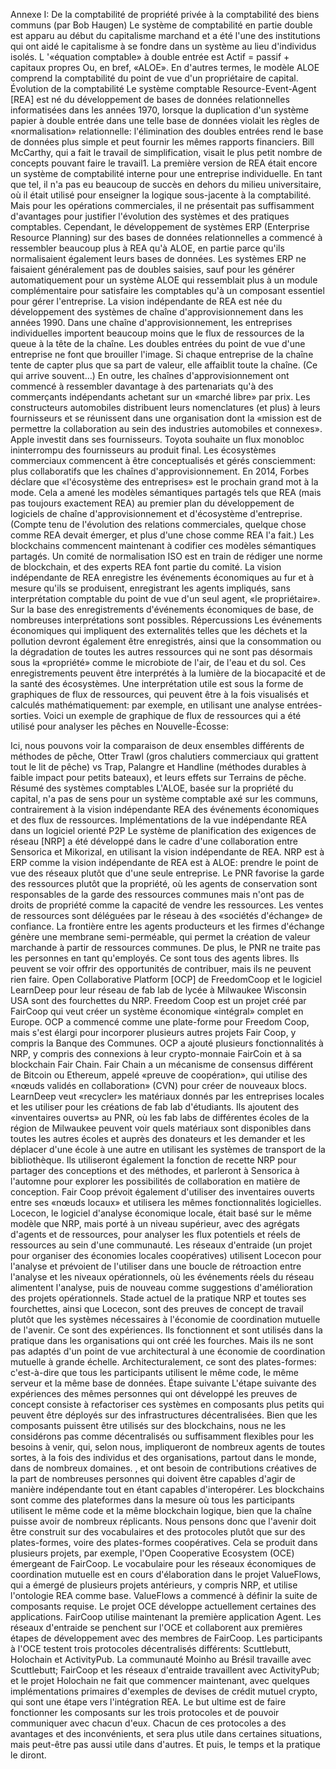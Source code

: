 Annexe I: De la comptabilité de propriété privée à la comptabilité des biens communs (par Bob Haugen) 
Le système de comptabilité en partie double est apparu au début du capitalisme marchand et a été l'une des institutions qui ont aidé le capitalisme à se fondre dans un système au lieu d'individus isolés.
L '«équation comptable» à double entrée est
Actif = passif + capitaux propres
Ou, en bref, «ALOE».
En d'autres termes, le modèle ALOE comprend la comptabilité du point de vue d'un propriétaire de capital.
Évolution de la comptabilité
Le système comptable Resource-Event-Agent [REA] est né du développement de bases de données relationnelles informatisées dans les années 1970, lorsque la duplication d'un système papier à double entrée dans une telle base de données violait les règles de «normalisation» relationnelle: l'élimination des doubles entrées rend le base de données plus simple et peut fournir les mêmes rapports financiers. Bill McCarthy, qui a fait le travail de simplification, visait le plus petit nombre de concepts pouvant faire le travail1.
La première version de REA était encore un système de comptabilité interne pour une entreprise individuelle. En tant que tel, il n'a pas eu beaucoup de succès en dehors du milieu universitaire, où il était utilisé pour enseigner la logique sous-jacente à la comptabilité. Mais pour les opérations commerciales, il ne présentait pas suffisamment d'avantages pour justifier l'évolution des systèmes et des pratiques comptables.
Cependant, le développement de systèmes ERP (Enterprise Resource Planning) sur des bases de données relationnelles a commencé à ressembler beaucoup plus à REA qu'à ALOE, en partie parce qu'ils normalisaient également leurs bases de données. Les systèmes ERP ne faisaient généralement pas de doubles saisies, sauf pour les générer automatiquement pour un système ALOE qui ressemblait plus à un module complémentaire pour satisfaire les comptables qu'à un composant essentiel pour gérer l'entreprise.
La vision indépendante de REA est née du développement des systèmes de chaîne d'approvisionnement dans les années 1990. Dans une chaîne d'approvisionnement, les entreprises individuelles importent beaucoup moins que le flux de ressources de la queue à la tête de la chaîne. Les doubles entrées du point de vue d'une entreprise ne font que brouiller l'image. Si chaque entreprise de la chaîne tente de capter plus que sa part de valeur, elle affaiblit toute la chaîne. (Ce qui arrive souvent…)
En outre, les chaînes d'approvisionnement ont commencé à ressembler davantage à des partenariats qu'à des commerçants indépendants achetant sur un «marché libre» par prix. Les constructeurs automobiles distribuent leurs nomenclatures (et plus) à leurs fournisseurs et se réunissent dans une organisation dont la «mission est de permettre la collaboration au sein des industries automobiles et connexes». Apple investit dans ses fournisseurs. Toyota souhaite un flux monobloc ininterrompu des fournisseurs au produit final. Les écosystèmes commerciaux commencent à être conceptualisés et gérés consciemment: plus collaboratifs que les chaînes d'approvisionnement. En 2014, Forbes déclare que «l'écosystème des entreprises» est le prochain grand mot à la mode.
Cela a amené les modèles sémantiques partagés tels que REA (mais pas toujours exactement REA) au premier plan du développement de logiciels de chaîne d'approvisionnement et d'écosystème d'entreprise. (Compte tenu de l'évolution des relations commerciales, quelque chose comme REA devait émerger, et plus d'une chose comme REA l'a fait.) Les blockchains commencent maintenant à codifier ces modèles sémantiques partagés. Un comité de normalisation ISO est en train de rédiger une norme de blockchain, et des experts REA font partie du comité.
La vision indépendante de REA enregistre les événements économiques au fur et à mesure qu'ils se produisent, enregistrant les agents impliqués, sans interprétation comptable du point de vue d'un seul agent, «le propriétaire». Sur la base des enregistrements d'événements économiques de base, de nombreuses interprétations sont possibles.
Répercussions
Les événements économiques qui impliquent des externalités telles que les déchets et la pollution devront également être enregistrés, ainsi que la consommation ou la dégradation de toutes les autres ressources qui ne sont pas désormais sous la «propriété» comme le microbiote de l'air, de l'eau et du sol. Ces enregistrements peuvent être interprétés à la lumière de la biocapacité et de la santé des écosystèmes.
Une interprétation utile est sous la forme de graphiques de flux de ressources, qui peuvent être à la fois visualisés et calculés mathématiquement: par exemple, en utilisant une analyse entrées-sorties. Voici un exemple de graphique de flux de ressources qui a été utilisé pour analyser les pêches en Nouvelle-Écosse:

Ici, nous pouvons voir la comparaison de deux ensembles différents de méthodes de pêche, Otter Trawl (gros chalutiers commerciaux qui grattent tout le lit de pêche) vs Trap, Palangre et Handline (méthodes durables à faible impact pour petits bateaux), et leurs effets sur Terrains de pêche.
Résumé des systèmes comptables
L'ALOE, basée sur la propriété du capital, n'a pas de sens pour un système comptable axé sur les communs, contrairement à la vision indépendante REA des événements économiques et des flux de ressources. 
Implémentations de la vue indépendante REA dans un logiciel orienté P2P
Le système de planification des exigences de réseau [NRP] a été développé dans le cadre d'une collaboration entre Sensorica et Mikorizal, en utilisant la vision indépendante de REA. NRP est à ERP comme la vision indépendante de REA est à ALOE: prendre le point de vue des réseaux plutôt que d'une seule entreprise.
Le PNR favorise la garde des ressources plutôt que la propriété, où les agents de conservation sont responsables de la garde des ressources communes mais n'ont pas de droits de propriété comme la capacité de vendre les ressources. Les ventes de ressources sont déléguées par le réseau à des «sociétés d'échange» de confiance. La frontière entre les agents producteurs et les firmes d'échange génère une membrane semi-perméable, qui permet la création de valeur marchande à partir de ressources communes.
De plus, le PNR ne traite pas les personnes en tant qu'employés. Ce sont tous des agents libres. Ils peuvent se voir offrir des opportunités de contribuer, mais ils ne peuvent rien faire.
Open Collaborative Platform [OCP] de FreedomCoop et le logiciel LearnDeep pour leur réseau de fab lab de lycée à Milwaukee Wisconsin USA sont des fourchettes du NRP. Freedom Coop est un projet créé par FairCoop qui veut créer un système économique «intégral» complet en Europe. OCP a commencé comme une plate-forme pour Freedom Coop, mais s'est élargi pour incorporer plusieurs autres projets Fair Coop, y compris la Banque des Communes. OCP a ajouté plusieurs fonctionnalités à NRP, y compris des connexions à leur crypto-monnaie FairCoin et à sa blockchain Fair Chain. Fair Chain a un mécanisme de consensus différent de Bitcoin ou Ethereum, appelé «preuve de coopération», qui utilise des «nœuds validés en collaboration» (CVN) pour créer de nouveaux blocs.
LearnDeep veut «recycler» les matériaux donnés par les entreprises locales et les utiliser pour les créations de fab lab d'étudiants. Ils ajoutent des «inventaires ouverts» au PNR, où les fab labs de différentes écoles de la région de Milwaukee peuvent voir quels matériaux sont disponibles dans toutes les autres écoles et auprès des donateurs et les demander et les déplacer d'une école à une autre en utilisant les systèmes de transport de la bibliothèque. Ils utiliseront également la fonction de recette NRP pour partager des conceptions et des méthodes, et parleront à Sensorica à l'automne pour explorer les possibilités de collaboration en matière de conception. Fair Coop prévoit également d'utiliser des inventaires ouverts entre ses «nœuds locaux» et utilisera les mêmes fonctionnalités logicielles.
Locecon, le logiciel d'analyse économique locale, était basé sur le même modèle que NRP, mais porté à un niveau supérieur, avec des agrégats d'agents et de ressources, pour analyser les flux potentiels et réels de ressources au sein d'une communauté.
Les réseaux d'entraide (un projet pour organiser des économies locales coopératives) utilisent Locecon pour l'analyse et prévoient de l'utiliser dans une boucle de rétroaction entre l'analyse et les niveaux opérationnels, où les événements réels du réseau alimentent l'analyse, puis de nouveau comme suggestions d'amélioration des projets opérationnels.
Stade actuel de la pratique
NRP et toutes ses fourchettes, ainsi que Locecon, sont des preuves de concept de travail plutôt que les systèmes nécessaires à l'économie de coordination mutuelle de l'avenir. Ce sont des expériences. Ils fonctionnent et sont utilisés dans la pratique dans les organisations qui ont créé les fourches. Mais ils ne sont pas adaptés d'un point de vue architectural à une économie de coordination mutuelle à grande échelle. Architecturalement, ce sont des plates-formes: c'est-à-dire que tous les participants utilisent le même code, le même serveur et la même base de données.
Étape suivante
L'étape suivante des expériences des mêmes personnes qui ont développé les preuves de concept consiste à refactoriser ces systèmes en composants plus petits qui peuvent être déployés sur des infrastructures décentralisées. Bien que les composants puissent être utilisés sur des blockchains, nous ne les considérons pas comme décentralisés ou suffisamment flexibles pour les besoins à venir, qui, selon nous, impliqueront de nombreux agents de toutes sortes, à la fois des individus et des organisations, partout dans le monde, dans de nombreux domaines. , et ont besoin de contributions créatives de la part de nombreuses personnes qui doivent être capables d'agir de manière indépendante tout en étant capables d'interopérer. Les blockchains sont comme des plateformes dans la mesure où tous les participants utilisent le même code et la même blockchain logique, bien que la chaîne puisse avoir de nombreux réplicants.
Nous pensons donc que l'avenir doit être construit sur des vocabulaires et des protocoles plutôt que sur des plates-formes, voire des plates-formes coopératives. Cela se produit dans plusieurs projets, par exemple, l'Open Cooperative Ecosystem (OCE) émergeant de FairCoop.
Le vocabulaire pour les réseaux économiques de coordination mutuelle est en cours d'élaboration dans le projet ValueFlows, qui a émergé de plusieurs projets antérieurs, y compris NRP, et utilise l'ontologie REA comme base.
ValueFlows a commencé à définir la suite de composants requise. Le projet OCE développe actuellement certaines des applications. FairCoop utilise maintenant la première application Agent. Les réseaux d'entraide se penchent sur l'OCE et collaborent aux premières étapes de développement avec des membres de FairCoop.
Les participants à l'OCE testent trois protocoles décentralisés différents: Scuttlebutt, Holochain et ActivityPub. La communauté Moinho au Brésil travaille avec Scuttlebutt; FairCoop et les réseaux d'entraide travaillent avec ActivityPub; et le projet Holochain ne fait que commencer maintenant, avec quelques implémentations primaires d'exemples de devises de crédit mutuel crypto, qui sont une étape vers l'intégration REA. Le but ultime est de faire fonctionner les composants sur les trois protocoles et de pouvoir communiquer avec chacun d'eux. Chacun de ces protocoles a des avantages et des inconvénients, et sera plus utile dans certaines situations, mais peut-être pas aussi utile dans d'autres. Et puis, le temps et la pratique le diront.
